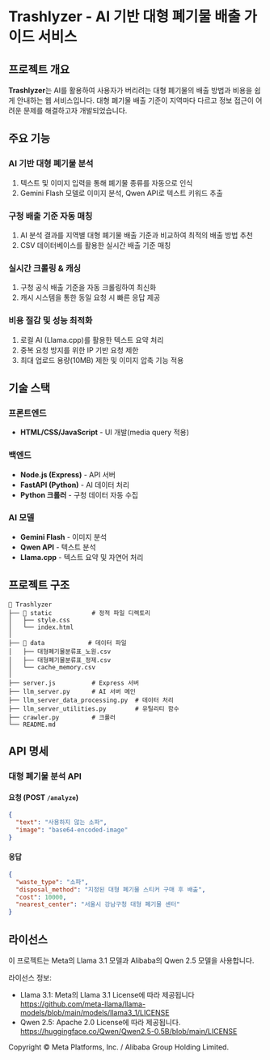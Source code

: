# Trashlyzer - AI 기반 대형 폐기물 배출 가이드 서비스

## 프로젝트 개요
**Trashlyzer**는 AI를 활용하여 사용자가 버리려는 대형 폐기물의 배출 방법과 비용을 쉽게 안내하는 웹 서비스입니다. 
대형 폐기물 배출 기준이 지역마다 다르고 정보 접근이 어려운 문제를 해결하고자 개발되었습니다.

## 주요 기능
### AI 기반 대형 폐기물 분석
1. 텍스트 및 이미지 입력을 통해 폐기물 종류를 자동으로 인식
1. Gemini Flash 모델로 이미지 분석, Qwen API로 텍스트 키워드 추출

### 구청 배출 기준 자동 매칭
1. AI 분석 결과를 지역별 대형 폐기물 배출 기준과 비교하여 최적의 배출 방법 추천
1. CSV 데이터베이스를 활용한 실시간 배출 기준 매칭

### 실시간 크롤링 & 캐싱
1. 구청 공식 배출 기준을 자동 크롤링하여 최신화
1. 캐시 시스템을 통한 동일 요청 시 빠른 응답 제공

### 비용 절감 및 성능 최적화
1. 로컬 AI (Llama.cpp)를 활용한 텍스트 요약 처리
1. 중복 요청 방지를 위한 IP 기반 요청 제한
1. 최대 업로드 용량(10MB) 제한 및 이미지 압축 기능 적용

## 기술 스택
### 프론트엔드
- **HTML/CSS/JavaScript** - UI 개발(media query 적용)

### 백엔드
- **Node.js (Express)** - API 서버
- **FastAPI (Python)** - AI 데이터 처리
- **Python 크롤러** - 구청 데이터 자동 수집

### AI 모델
- **Gemini Flash** - 이미지 분석
- **Qwen API** - 텍스트 분석
- **Llama.cpp** - 텍스트 요약 및 자연어 처리

## 프로젝트 구조
```
📂 Trashlyzer
├── 📂 static           # 정적 파일 디렉토리
│   ├── style.css
│   └── index.html
│
├── 📂 data            # 데이터 파일
│   ├── 대형폐기물분류표_노원.csv
│   ├── 대형폐기물분류표_정제.csv
│   └── cache_memory.csv
│
├── server.js          # Express 서버
├── llm_server.py      # AI 서버 메인
├── llm_server_data_processing.py  # 데이터 처리
├── llm_server_utilities.py        # 유틸리티 함수
├── crawler.py         # 크롤러
└── README.md
```

## API 명세
### 대형 폐기물 분석 API
#### 요청 (POST `/analyze`)
```json
{
  "text": "사용하지 않는 소파",
  "image": "base64-encoded-image"
}
```

#### 응답
```json
{
  "waste_type": "소파",
  "disposal_method": "지정된 대형 폐기물 스티커 구매 후 배출",
  "cost": 10000,
  "nearest_center": "서울시 강남구청 대형 폐기물 센터"
}
```

## 라이선스
이 프로젝트는 Meta의 Llama 3.1 모델과 Alibaba의 Qwen 2.5 모델을 사용합니다.

라이선스 정보:
- Llama 3.1: Meta의 Llama 3.1 License에 따라 제공됩니다
  https://github.com/meta-llama/llama-models/blob/main/models/llama3_1/LICENSE
- Qwen 2.5: Apache 2.0 License에 따라 제공됩니다.
  https://huggingface.co/Qwen/Qwen2.5-0.5B/blob/main/LICENSE

Copyright © Meta Platforms, Inc. / Alibaba Group Holding Limited.
